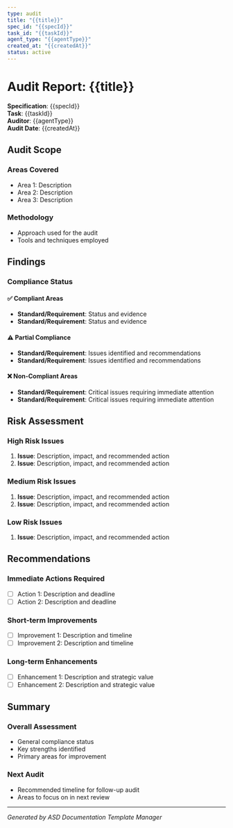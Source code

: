 ```yaml
---
type: audit
title: "{{title}}"
spec_id: "{{specId}}"
task_id: "{{taskId}}"
agent_type: "{{agentType}}"
created_at: "{{createdAt}}"
status: active
---
```


# Audit Report: {{title}}

**Specification**: {{specId}}  
**Task**: {{taskId}}  
**Auditor**: {{agentType}}  
**Audit Date**: {{createdAt}}

## Audit Scope

### Areas Covered
- Area 1: Description
- Area 2: Description
- Area 3: Description

### Methodology
- Approach used for the audit
- Tools and techniques employed

## Findings

### Compliance Status

#### ✅ Compliant Areas
- **Standard/Requirement**: Status and evidence
- **Standard/Requirement**: Status and evidence

#### ⚠️ Partial Compliance
- **Standard/Requirement**: Issues identified and recommendations
- **Standard/Requirement**: Issues identified and recommendations

#### ❌ Non-Compliant Areas
- **Standard/Requirement**: Critical issues requiring immediate attention
- **Standard/Requirement**: Critical issues requiring immediate attention

## Risk Assessment

### High Risk Issues
1. **Issue**: Description, impact, and recommended action
2. **Issue**: Description, impact, and recommended action

### Medium Risk Issues
1. **Issue**: Description, impact, and recommended action
2. **Issue**: Description, impact, and recommended action

### Low Risk Issues
1. **Issue**: Description, impact, and recommended action

## Recommendations

### Immediate Actions Required
- [ ] Action 1: Description and deadline
- [ ] Action 2: Description and deadline

### Short-term Improvements
- [ ] Improvement 1: Description and timeline
- [ ] Improvement 2: Description and timeline

### Long-term Enhancements
- [ ] Enhancement 1: Description and strategic value
- [ ] Enhancement 2: Description and strategic value

## Summary

### Overall Assessment
- General compliance status
- Key strengths identified
- Primary areas for improvement

### Next Audit
- Recommended timeline for follow-up audit
- Areas to focus on in next review

---
*Generated by ASD Documentation Template Manager*
